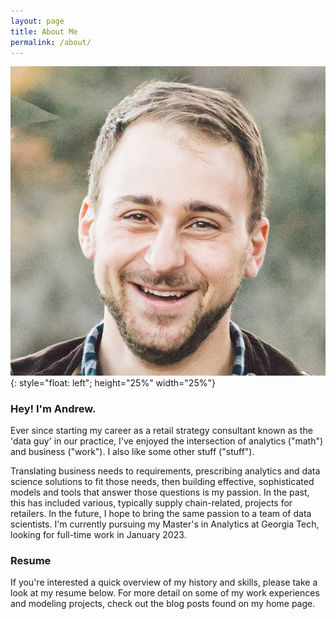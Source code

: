 ```yaml
---
layout: page
title: About Me
permalink: /about/
---
```


![headshot](images/headshot.jpeg){: style="float: left"; height="25%" width="25%"}

### Hey! I'm Andrew.

Ever since starting my career as a retail strategy consultant known as the 'data guy' in our practice, I've enjoyed the intersection of analytics ("math") and business ("work"). I also like some other stuff ("stuff").

Translating business needs to requirements, prescribing analytics and data science solutions to fit those needs, then building effective, sophisticated models and tools that answer those questions is my passion. In the past, this has included various, typically supply chain-related, projects for retailers. In the future, I hope to bring the same passion to a team of data scientists. I'm currently pursuing my Master's in Analytics at Georgia Tech, looking for full-time work in January 2023.

### Resume

If you're interested a quick overview of my history and skills, please take a look at my resume below. For more detail on some of my work experiences and modeling projects, check out the blog posts found on my home page.

